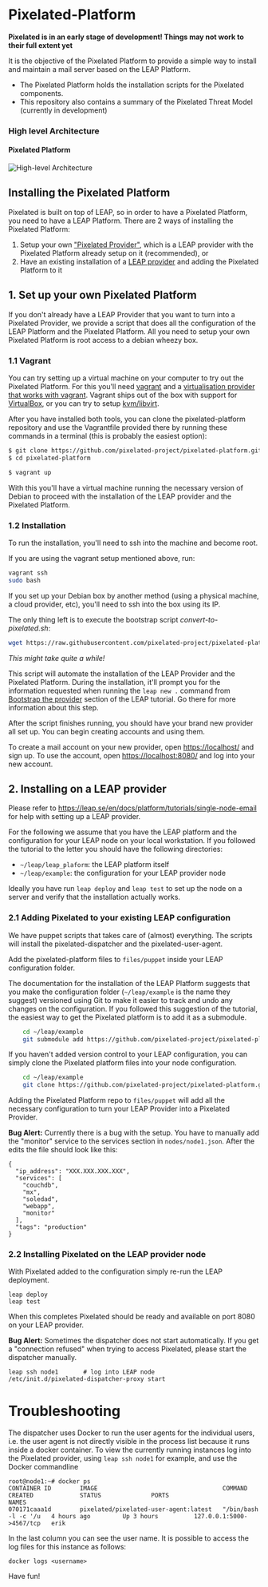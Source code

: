 Pixelated-Platform
==================

**Pixelated is in an early stage of development! Things may not work to their full extent yet**

It is the objective of the Pixelated Platform to provide a simple way to install and maintain a mail server based on the LEAP Platform.

* The Pixelated Platform holds the installation scripts for the Pixelated components.
* This repository also contains a summary of the Pixelated Threat Model (currently in development)

### High level Architecture
#### Pixelated Platform

![High-level Architecture](https://pixelated-project.org/assets/images/pixelated-platform.png)


## Installing the Pixelated Platform

Pixelated is built on top of LEAP, so in order to have a Pixelated Platform, you need to have a LEAP Platform. There are 2 ways of installing the Pixelated Platform:

1. Setup your own ["Pixelated Provider"](https://github.com/pixelated-project/pixelated-platform#how-to-setup-your-own-pixelated-platform), which is a LEAP provider with the Pixelated Platform already setup on it (recommended), or
2. Have an existing installation of a [LEAP provider](https://github.com/pixelated-project/pixelated-platform#installing-a-leap-provider) and adding the Pixelated Platform to it


## 1. Set up your own Pixelated Platform

If you don't already have a LEAP Provider that you want to turn into a Pixelated Provider, we provide a script that does all the configuration of the LEAP Platform and the Pixelated Platform. All you need to setup your own Pixelated Platform is root access to a debian wheezy box.


### 1.1 Vagrant

You can try setting up a virtual machine on your computer to try out the Pixelated Platform. For this you'll need [vagrant](https://www.vagrantup.com/) and a [virtualisation provider that works with vagrant](https://docs.vagrantup.com/v2/providers/index.html). Vagrant ships out of the box with support for [VirtualBox](https://www.virtualbox.org/), or you can try to setup [kvm/libvirt](https://leap.se/en/docs/platform/details/development#using-vagrant-with-libvirtkvm).

After you have installed both tools, you can clone the pixelated-platform repository and use the Vagrantfile provided there by running these commands in a terminal (this is probably the easiest option):

```bash
$ git clone https://github.com/pixelated-project/pixelated-platform.git
$ cd pixelated-platform

$ vagrant up
```

With this you'll have a virtual machine running the necessary version of Debian to proceed with the installation of the LEAP provider and the Pixelated Platform.

### 1.2 Installation

To run the installation, you'll need to ssh into the machine and become root.

If you are using the vagrant setup mentioned above, run:
```bash
vagrant ssh
sudo bash
```

If you set up your Debian box by another method (using a physical machine, a cloud provider, etc), you'll need to ssh into the box using its IP.

The only thing left is to execute the bootstrap script *convert-to-pixelated.sh*:

```bash
wget https://raw.githubusercontent.com/pixelated-project/pixelated-platform/master/convert-to-pixelated.sh && chmod +x convert-to-pixelated.sh && ./convert-to-pixelated.sh
```

*This might take quite a while!*

This script will automate the installation of the LEAP Provider and the Pixelated Platform. During the installation, it'll prompt you for the information requested when running the `leap new .` command from [Bootstrap the provider](https://leap.se/en/docs/platform/tutorials/single-node-email#bootstrap-the-provider) section of the LEAP tutorial. Go there for more information about this step.

After the script finishes running, you should have your brand new provider all set up. You can begin creating accounts and using them.

To create a mail account on your new provider, open [https://localhost/](https://localhost/) and sign up.
To use the account, open [https://localhost:8080/](https://localhost:8080) and log into your new account.




## 2. Installing on a LEAP provider

Please refer to <https://leap.se/en/docs/platform/tutorials/single-node-email> for help with setting up a LEAP provider.

For the following we assume that you have the LEAP platform and the configuration for your LEAP node on your local workstation. If you followed the tutorial to the letter you should have the following directories:

* `~/leap/leap_plaform`: the LEAP platform itself
* `~/leap/example`: the configuration for your LEAP provider node

Ideally you have run `leap deploy` and `leap test` to set up the node on a server and verify that the installation actually works.


### 2.1 Adding Pixelated to your existing LEAP configuration

We have puppet scripts that takes care of (almost) everything. The scripts will install the pixelated-dispatcher and the pixelated-user-agent.

Add the pixelated-platform files to `files/puppet` inside your LEAP configuration folder.

The documentation for the installation of the LEAP Platform suggests that you make the configuration folder (`~/leap/example` is the name they suggest) versioned using Git to make it easier to track and undo any changes on the configuration. If you followed this suggestion of the tutorial, the easiest way to get the Pixelated platform is to add it as a submodule.

```bash
    cd ~/leap/example
    git submodule add https://github.com/pixelated-project/pixelated-platform.git files/puppet
```

If you haven't added version control to your LEAP configuration, you can simply clone the Pixelated platform files into your node configuration.

```bash
    cd ~/leap/example
    git clone https://github.com/pixelated-project/pixelated-platform.git files/puppet
```

Adding the Pixelated Platform repo to `files/puppet` will add all the necessary configuration to turn your LEAP Provider into a Pixelated Provider.

**Bug Alert:** Currently there is a bug with the setup. You have to manually add the "monitor" service to the services section in `nodes/node1.json`. After the edits the file should look like this:

    {
      "ip_address": "XXX.XXX.XXX.XXX",
      "services": [
        "couchdb",
        "mx",
        "soledad",
        "webapp",
        "monitor"
      ],
      "tags": "production"
    }

### 2.2 Installing Pixelated on the LEAP provider node

With Pixelated added to the configuration simply re-run the LEAP deployment.

    leap deploy
    leap test

When this completes Pixelated should be ready and available on port 8080 on your LEAP provider.

**Bug Alert:** Sometimes the dispatcher does not start automatically. If you get a "connection refused" when trying to access Pixelated, please start the dispatcher manually.

    leap ssh node1       # log into LEAP node
    /etc/init.d/pixelated-dispatcher-proxy start



# Troubleshooting

The dispatcher uses Docker to run the user agents for the individual users, i.e. the user agent is not directly visible in the process list because it runs inside a docker container. To view the currently running instances log into the Pixelated provider, using `leap ssh node1` for example, and use the Docker commandline

    root@node1:~# docker ps
    CONTAINER ID        IMAGE                                   COMMAND                CREATED             STATUS              PORTS                      NAMES
    070171caaa1d        pixelated/pixelated-user-agent:latest   "/bin/bash -l -c '/u   4 hours ago         Up 3 hours          127.0.0.1:5000->4567/tcp   erik

In the last column you can see the user name. It is possible to access the log files for this instance as follows:

    docker logs <username>

Have fun!
